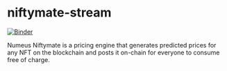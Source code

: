 # niftymate-stream
[![Binder](https://mybinder.org/badge_logo.svg)](https://mybinder.org/v2/gh/numeusxyz/niftymate-stream/HEAD)

Numeus Niftymate is a pricing engine that generates predicted prices for any NFT on the blockchain and posts it on-chain for everyone to consume free of charge.
